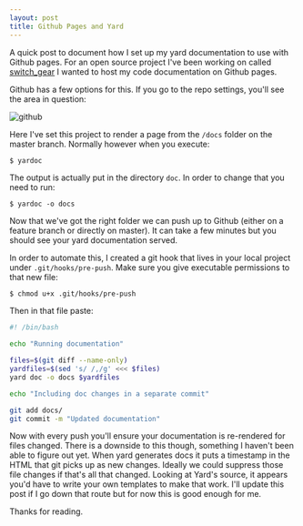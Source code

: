 ```yaml
---
layout: post
title: Github Pages and Yard
---
```


A quick post to document how I set up my yard documentation to use with Github pages.  For an open source project I've been working on called [switch_gear](https://github.com/allcentury/switch_gear) I wanted to host my code documentation on Github pages.

Github has a few options for this.  If you go to the repo settings, you'll see the area in question:

![github](https://s30.postimg.org/fk8fyl6k1/Screen_Shot_2017-05-25_at_3.08.22_PM.png)

Here I've set this project to render a page from the `/docs` folder on the master branch.  Normally however when you execute:

```shell
$ yardoc
```

The output is actually put in the directory `doc`.  In order to change that you need to run:

```shell
$ yardoc -o docs
```

Now that we've got the right folder we can push up to Github (either on a feature branch or directly on master).  It can take a few minutes but you should see your yard documentation served.

In order to automate this, I created a git hook that lives in your local project under `.git/hooks/pre-push`. Make sure you give executable permissions to that new file:

```sh
$ chmod u+x .git/hooks/pre-push
```

Then in that file paste:

```sh
#! /bin/bash

echo "Running documentation"

files=$(git diff --name-only)
yardfiles=$(sed 's/ /,/g' <<< $files)
yard doc -o docs $yardfiles

echo "Including doc changes in a separate commit"

git add docs/
git commit -m "Updated documentation"
```

Now with every push you'll ensure your documentation is re-rendered for files changed.  There is a downside to this though, something I haven't been able to figure out yet.  When yard generates docs it puts a timestamp in the HTML that git picks up as new changes.  Ideally we could suppress those file changes if that's all that changed.  Looking at Yard's source, it appears you'd have to write your own templates to make that work.  I'll update this post if I go down that route but for now this is good enough for me.

Thanks for reading.
